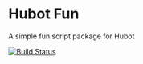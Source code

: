 # Hubot Fun

A simple fun script package for Hubot

[![Build Status](https://travis-ci.org/JonBoley/hubot-fun.svg)](https://travis-ci.org/JonBoley/hubot-fun)
